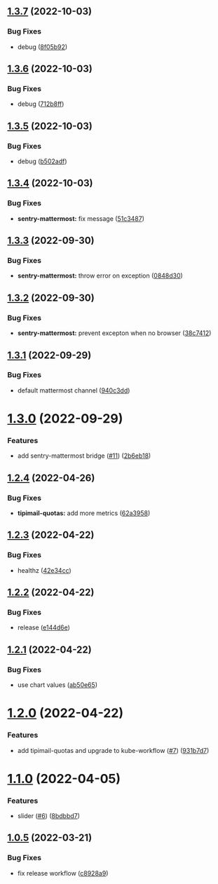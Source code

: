 ## [1.3.7](https://github.com/SocialGouv/sre-faas/compare/v1.3.6...v1.3.7) (2022-10-03)


### Bug Fixes

* debug ([8f05b92](https://github.com/SocialGouv/sre-faas/commit/8f05b92d43bc468c871a8f12998e69ae29ab6fe5))

## [1.3.6](https://github.com/SocialGouv/sre-faas/compare/v1.3.5...v1.3.6) (2022-10-03)


### Bug Fixes

* debug ([712b8ff](https://github.com/SocialGouv/sre-faas/commit/712b8ff3bbe3a6ac298178fa5be229953b577efd))

## [1.3.5](https://github.com/SocialGouv/sre-faas/compare/v1.3.4...v1.3.5) (2022-10-03)


### Bug Fixes

* debug ([b502adf](https://github.com/SocialGouv/sre-faas/commit/b502adfbe6dfba3fee679ad30871f5c8d9f80da3))

## [1.3.4](https://github.com/SocialGouv/sre-faas/compare/v1.3.3...v1.3.4) (2022-10-03)


### Bug Fixes

* **sentry-mattermost:** fix message ([51c3487](https://github.com/SocialGouv/sre-faas/commit/51c34870c2d9af2ce5ba0238396c35b4a9c1af18))

## [1.3.3](https://github.com/SocialGouv/sre-faas/compare/v1.3.2...v1.3.3) (2022-09-30)


### Bug Fixes

* **sentry-mattermost:** throw error on exception ([0848d30](https://github.com/SocialGouv/sre-faas/commit/0848d305af624f5dc98890ae51fa1c49c2d1251f))

## [1.3.2](https://github.com/SocialGouv/sre-faas/compare/v1.3.1...v1.3.2) (2022-09-30)


### Bug Fixes

* **sentry-mattermost:** prevent excepton when no browser ([38c7412](https://github.com/SocialGouv/sre-faas/commit/38c741247f1a6990de9e86de17acc7bfecdd6b70))

## [1.3.1](https://github.com/SocialGouv/sre-faas/compare/v1.3.0...v1.3.1) (2022-09-29)


### Bug Fixes

* default mattermost channel ([940c3dd](https://github.com/SocialGouv/sre-faas/commit/940c3ddd12ee3aef1bacbd8252e9921fbd6f3e61))

# [1.3.0](https://github.com/SocialGouv/sre-faas/compare/v1.2.4...v1.3.0) (2022-09-29)


### Features

* add sentry-mattermost bridge ([#11](https://github.com/SocialGouv/sre-faas/issues/11)) ([2b6eb18](https://github.com/SocialGouv/sre-faas/commit/2b6eb18c5294511422b4bb80e3120002086a9262))

## [1.2.4](https://github.com/SocialGouv/sre-faas/compare/v1.2.3...v1.2.4) (2022-04-26)


### Bug Fixes

* **tipimail-quotas:** add more metrics ([62a3958](https://github.com/SocialGouv/sre-faas/commit/62a39584f007ad3bb49b95377dc146a0df279715))

## [1.2.3](https://github.com/SocialGouv/sre-faas/compare/v1.2.2...v1.2.3) (2022-04-22)


### Bug Fixes

* healthz ([42e34cc](https://github.com/SocialGouv/sre-faas/commit/42e34cca91171fb75a656da65c062f9901818510))

## [1.2.2](https://github.com/SocialGouv/sre-faas/compare/v1.2.1...v1.2.2) (2022-04-22)


### Bug Fixes

* release ([e144d6e](https://github.com/SocialGouv/sre-faas/commit/e144d6ec92ed01648312bcb3aa8b65671dd516eb))

## [1.2.1](https://github.com/SocialGouv/sre-faas/compare/v1.2.0...v1.2.1) (2022-04-22)


### Bug Fixes

* use chart values ([ab50e65](https://github.com/SocialGouv/sre-faas/commit/ab50e65e6a18c4b4a2feaf59b8b61a809fec02ae))

# [1.2.0](https://github.com/SocialGouv/sre-faas/compare/v1.1.0...v1.2.0) (2022-04-22)


### Features

* add tipimail-quotas and upgrade to kube-workflow ([#7](https://github.com/SocialGouv/sre-faas/issues/7)) ([931b7d7](https://github.com/SocialGouv/sre-faas/commit/931b7d71ce75cc82245cf795db4fa0e8205e5ecf))

# [1.1.0](https://github.com/SocialGouv/sre-faas/compare/v1.0.5...v1.1.0) (2022-04-05)


### Features

* slider ([#6](https://github.com/SocialGouv/sre-faas/issues/6)) ([8bdbbd7](https://github.com/SocialGouv/sre-faas/commit/8bdbbd70ba3f424ee1c0b1ed7daed2f333df32b4))

## [1.0.5](https://github.com/SocialGouv/sre-faas/compare/v1.0.4...v1.0.5) (2022-03-21)


### Bug Fixes

* fix release workflow ([c8928a9](https://github.com/SocialGouv/sre-faas/commit/c8928a97dd969c70b8b9b17ac73bffcd6c41e9c1))
